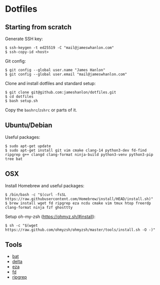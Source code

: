 # Dotfiles

## Starting from scratch

Generate SSH key:
```
$ ssh-keygen -t ed25519 -C "mail@jameswhanlon.com"
$ ssh-copy-id <host>
```
Git config:
```
$ git config --global user.name "James Hanlon"
$ git config --global user.email "mail@jameswhanlon.com"
```

Clone and install dotfiles and standard setup:
```
$ git clone git@github.com:jameshanlon/dotfiles.git
$ cd dotfiles
$ bash setup.sh
```
Copy the `bashrc`/`zshrc` or parts of it.

## Ubuntu/Debian

Useful packages:
```
$ sudo apt-get update
$ sudo apt-get install git vim cmake clang-14 python3-dev fd-find ripgrep g++ clangd clang-format ninja-build python3-venv python3-pip tree bat
```

## OSX

Install Homebrew and useful packages:
```
$ /bin/bash -c "$(curl -fsSL https://raw.githubusercontent.com/Homebrew/install/HEAD/install.sh)"
$ brew install wget fd ripgrep eza ncdu cmake vim tmux htop freerdp clang-format ninja fzf ghosttty
```

Setup oh-my-zsh (https://ohmyz.sh/#install):
```
$ sh -c "$(wget https://raw.github.com/ohmyzsh/ohmyzsh/master/tools/install.sh -O -)"
```

## Tools 

- [bat](https://github.com/sharkdp/bat)
- [delta](https://github.com/dandavison/delta)
- [eza](https://github.com/eza-community/eza)
- [fd](https://github.com/sharkdp/fd)
- [ripgrep](https://github.com/BurntSushi/ripgrep)
